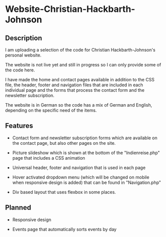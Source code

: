 # Website-Christian-Hackbarth-Johnson

## Description

I am uploading a selection of the code for Christian Hackbarth-Johnson's personal website.

The website is not live yet and still in progress so I can only provide some of the code here. 

I have made the home and contact pages available in addition to the CSS file, the header, footer and navigation files that are included in each individual page and the forms that process the contact form and the newsletter subscription.

The website is in German so the code has a mix of German and English, depending on the specific need of the items.

## Features

- Contact form and newsletter subscription forms which are available on the contact page, but also other pages on the site.

- Picture slideshow which is shown at the bottom of the "Indienreise.php" page that includes a CSS animation

- Universal header, footer and navigation that is used in each page

- Hover activated dropdown menu (which will be changed on mobile when responsive design is added) that can be found in "Navigation.php"

- Div based layout that uses flexbox in some places.

## Planned

- Responsive design

- Events page that automatically sorts events by day
